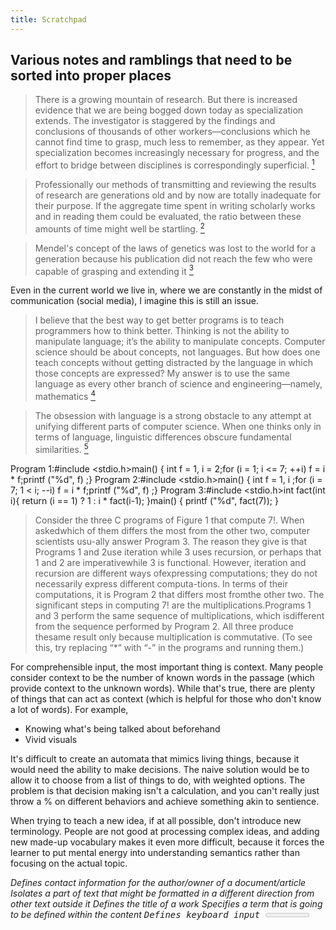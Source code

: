 ```yaml
---
title: Scratchpad
---
```


## Various notes and ramblings that need to be sorted into proper places

> There is a growing mountain of research. But there is increased evidence that we are being bogged down today as specialization extends. The investigator is staggered by the findings and conclusions of thousands of other workers—conclusions which he cannot find time to grasp, much less to remember, as they appear. Yet specialization becomes increasingly necessary for progress, and the effort to bridge between disciplines is correspondingly superficial. [^1]

> Professionally our methods of transmitting and reviewing the results of research are generations old and by now are totally inadequate for their purpose. If the aggregate time spent in writing scholarly works and in reading them could be evaluated, the ratio between these amounts of time might well be startling. [^1]

> Mendel's concept of the laws of genetics was lost to the world for a generation because his publication did not reach the few who were capable of grasping and extending it [^1]

Even in the current world we live in, where we are constantly in the midst of communication (social media), I imagine this is still an issue.

[^1]: V. Bush, “As We May Think,” The Atlantic, Jul-1945. Available: <https://www.theatlantic.com/magazine/archive/1945/07/as-we-may-think/303881/>.





> I believe that the best way to get better programs is to teach programmers how to think better. Thinking is not the ability to manipulate language; it’s the ability to manipulate concepts. Computer science should be about concepts, not languages. But how does one teach concepts without getting distracted by the language in which those concepts are expressed? My answer is to use the same language as every other branch of science and engineering—namely, mathematics [^2]

> The obsession with language is a strong obstacle to any attempt at unifying different parts of computer science. When one thinks only in terms of language, linguistic differences obscure fundamental similarities. [^2]

Program 1:#include <stdio.h>main() { int f = 1, i = 2;for (i = 1; i <= 7; ++i) f = i * f;printf ("%d", f) ;}
Program 2:#include <stdio.h>main() { int f = 1, i ;for (i = 7; 1 < i; --i) f = i * f;printf ("%d", f) ;}
Program 3:#include <stdio.h>int fact(int i){ return (i == 1) ? 1 : i * fact(i-1); }main() { printf ("%d", fact(7)); }

>Consider the three C programs of Figure 1 that compute 7!. When askedwhich of them differs the most from the other two, computer scientists usu-ally answer Program 3.  The reason they give is that Programs 1 and 2use iteration while 3 uses recursion, or perhaps that 1 and 2 are imperativewhile 3 is functional. However, iteration and recursion are different ways ofexpressing computations; they do not necessarily express different computa-tions. In terms of their computations, it is Program 2 that differs most fromthe other two. The significant steps in computing 7! are the multiplications.Programs 1 and 3 perform the same sequence of multiplications, which isdifferent from the sequence performed by Program 2. All three produce thesame result only because multiplication is commutative. (To see this, try replacing “*” with “-” in the programs and running them.)

[^2]: https://www.microsoft.com/en-us/research/uploads/prod/2016/12/Computation-and-State-Machines.pdf





For comprehensible input, the most important thing is context. Many people consider context to be the number of known words in the passage (which provide context to the unknown words). While that's true, there are plenty of things that can act as context (which is helpful for those who don't know a lot of words). For example,

* Knowing what's being talked about beforehand
* Vivid visuals





It's difficult to create an automata that mimics living things, because it would need the ability to make decisions. The naive solution would be to allow it to choose from a list of things to do, with weighted options. The problem is that decision making isn't a calculation, and you can't really just throw a % on different behaviors and achieve something akin to sentience.




When trying to teach a new idea, if at all possible, don't introduce new terminology. People are not good at processing complex ideas, and adding new made-up vocabulary makes it even more difficult, because it forces the learner to put mental energy into understanding semantics rather than focusing on the actual topic.




<address>	Defines contact information for the author/owner of a document/article
<bdi>	Isolates a part of text that might be formatted in a different direction from other text outside it
<cite>	Defines the title of a work
<dfn>	Specifies a term that is going to be defined within the content
<kbd>	Defines keyboard input
<meter>	Defines a scalar measurement within a known range (a gauge)
<progress>	Represents the progress of a task
<samp>	Defines sample output from a computer program
<map>	Defines a client-side image map
<details>	Defines additional details that the user can view or hide


const myHeaders = new Headers();

const myRequest = new Request('flowers.jpg', {
  method: 'GET',
  headers: myHeaders,
  mode: 'cors',
  cache: 'default',
});

fetch(myRequest)
  .then(response => response.blob())
  .then(myBlob => {
    myImage.src = URL.createObjectURL(myBlob);
  });
  
  
  disabled buttons:
  https://axesslab.com/disabled-buttons-suck/
  https://css-tricks.com/making-disabled-buttons-more-inclusive/
  https://stories.justinewin.com/disabled-buttons-dont-have-to-suck-10da0bb6d37e
  
  inaccessible default html:
  https://daverupert.com/2020/02/html-the-inaccessible-parts/
  
  accessible fields and errors:
  <div class="form-group">
  <label for="password">
    Password
    <span class="required" aria-hidden="true">*</span>
    <span class="sr-only">required</span>
  </label>
  <input 
    type="password"
    id="password"
    name="password"
    aria-describedby="desc_pw"
  >
  <p class="aside" id="desc_pw">Your password needs to have at least eight characters.</p>
</div>

on site fix <time> tags to have valid datetime

firefox has better accessibility dev tools, particularly the accessibility tree

role="presentation" can be used to make an element not appear in the accessibility tree. it is *only* needed on elements that come between composite widget roles, for example:

<ul role="tree">
  <div class="item-wrapper" role="presentation">
    <li role="treeitem">
      Item 1
      <div role="group">
        <ul class="sub-items" role="presentation">
          <li role="treeitem">Sub-Item 1</li>
          <li role="treeitem">Sub-Item 2</li>
        </ul>
      </div>
    </li>
    <li role="treeitem">Item 2</li>
    <li role="treeitem">Item 3</li>
  </div>
</ul>

role="presentation" is identical to role="none" but has more support

role="presentation" is not aria-hidden="true"
Applying aria-hidden to an element will remove that element and all its descendants from the accessibility tree entirely, while role="presentation/none" will only remove the element's default role. Both role="presentation/none" and aria-hidden="true" will have the same effect on an <img> tag, but not on an element with content or children.

Using aria-owns to point to the id of another element entirely separated in the DOM will establish a programmatic parent/child relationship between the two nodes in the accessibility tree.

^ source https://sarahmhigley.com/writing/roles-and-relationships/

accessibility book:
https://abookapart.com/products/accessibility-for-everyone

<button aria-label="Close">
  <span aria-hidden="true">×</span>
</button>



var makeActive = function(elem){
    elem.classList.toggle("is-active");
}


You can have all the right technologies in place, use the latest and greatest tools, and even have extraordinarily talented individuals on board, but if everyone involved isn’t actually cooperating and communicating with one another then you’re not going to create great work. It’s as simple as that. 
-- https://atomicdesign.bradfrost.com/chapter-4/

managing state with CSS classes alone is, mostly, inadequate for conveying state to all users. Being a language for presentational purposes, giving an input a class of .has-error to change the border color to a shade of red, has no semantic value to it.
-- https://css-tricks.com/user-facing-state/

aria-pressed indicates whether or not a button has been pressed